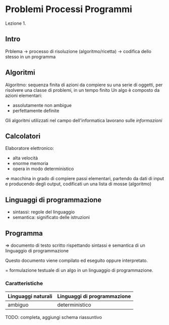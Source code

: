 # Problemi Processi Programmi
Lezione 1.

## Intro
Prblema -> processo di risoluzione (algoritmo/ricetta) -> codifica dello stesso in un programma

## Algoritmi
Algoritmo: sequenza finita di azioni da compiere su una serie di oggetti, per risolvere una classe di problemi, in un tempo finito
Un algo è composto da azioni elementari:
 - assolutamente non ambigue
 - perfettamente definite

Gli algoritmi utilizzati nel campo dell'informatica lavorano sulle _informazioni_

## Calcolatori
Elaboratore elettronico:
 - alta velocità
 - enorme memoria
 - opera in modo deterministico

=> macchina in grado di compiere passi elementari, partendo da dati di input e producendo degli output, codificati un una lista di mosse (algoritmo)

## Linguaggi di programmazione
 - sintassi: regole del linguaggio
 - semantica: significato delle istruzioni

## Programma
=> documento di testo scritto rispettando sintassi e semantica di un linguaggio di programmazione

Questo documento viene compilato ed eseguito oppure interpretato.

= formulazione testuale di un algo in un linguaggio di programmazione.

### Caratteristiche
|Linguaggi naturali|Linguaggi di programmazione|
|------------------|---------------------------|
|ambiguo|deterministico|

TODO: completa, aggiungi schema riassuntivo
